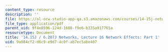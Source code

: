 ```yaml
---
content_type: resource
description: ''
file: https://ol-ocw-studio-app-qa.s3.amazonaws.com/courses/14-15j-networks-spring-2018/9a084cf2d6c9e9d74c0fab7ec5abe407_MIT14_15JS18_lec16.pdf
file_type: application/pdf
parent_uid: 9f4e8596-124d-1608-f9e6-b335a917765a
resourcetype: Document
title: '14.15J / 6.207J Networks, Lecture 16 Network Effects: Part 1'
uid: 9a084cf2-d6c9-e9d7-4c0f-ab7ec5abe407
---
```

